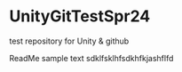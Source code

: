 # UnityGitTestSpr24
test repository for Unity &amp; github

ReadMe sample text sdklfsklhfsdkhfkjashflfd
